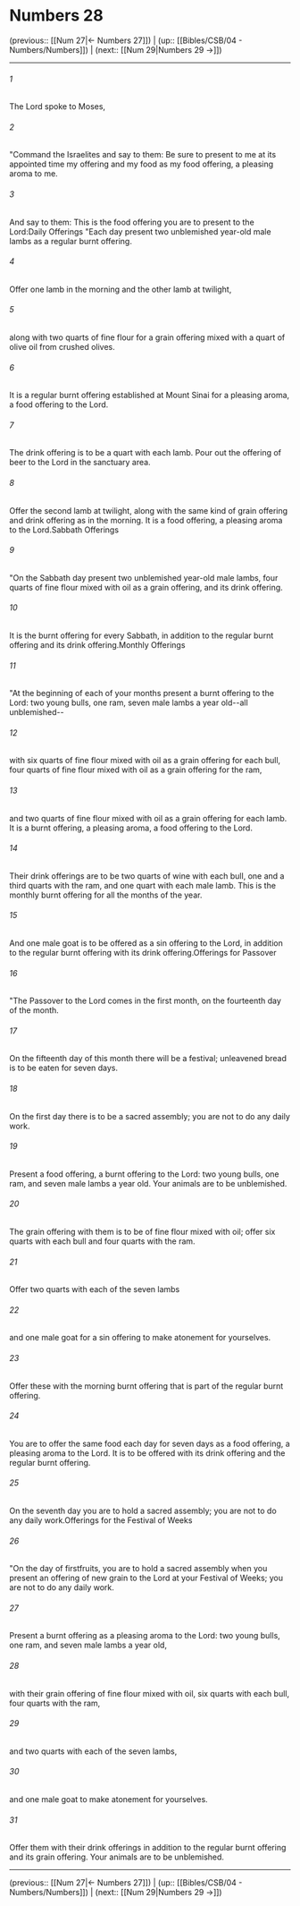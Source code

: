 # Numbers 28

(previous:: [[Num 27|← Numbers 27]]) | (up:: [[Bibles/CSB/04 - Numbers/Numbers]]) | (next:: [[Num 29|Numbers 29 →]])

***


###### 1 
The Lord spoke to Moses, 

###### 2 
"Command the Israelites and say to them: Be sure to present to me at its appointed time my offering and my food as my food offering, a pleasing aroma to me. 

###### 3 
And say to them: This is the food offering you are to present to the Lord:Daily Offerings "Each day present two unblemished year-old male lambs as a regular burnt offering. 

###### 4 
Offer one lamb in the morning and the other lamb at twilight, 

###### 5 
along with two quarts of fine flour for a grain offering mixed with a quart of olive oil from crushed olives. 

###### 6 
It is a regular burnt offering established at Mount Sinai for a pleasing aroma, a food offering to the Lord. 

###### 7 
The drink offering is to be a quart with each lamb. Pour out the offering of beer to the Lord in the sanctuary area. 

###### 8 
Offer the second lamb at twilight, along with the same kind of grain offering and drink offering as in the morning. It is a food offering, a pleasing aroma to the Lord.Sabbath Offerings 

###### 9 
"On the Sabbath day present two unblemished year-old male lambs, four quarts of fine flour mixed with oil as a grain offering, and its drink offering. 

###### 10 
It is the burnt offering for every Sabbath, in addition to the regular burnt offering and its drink offering.Monthly Offerings 

###### 11 
"At the beginning of each of your months present a burnt offering to the Lord: two young bulls, one ram, seven male lambs a year old--all unblemished-- 

###### 12 
with six quarts of fine flour mixed with oil as a grain offering for each bull, four quarts of fine flour mixed with oil as a grain offering for the ram, 

###### 13 
and two quarts of fine flour mixed with oil as a grain offering for each lamb. It is a burnt offering, a pleasing aroma, a food offering to the Lord. 

###### 14 
Their drink offerings are to be two quarts of wine with each bull, one and a third quarts with the ram, and one quart with each male lamb. This is the monthly burnt offering for all the months of the year. 

###### 15 
And one male goat is to be offered as a sin offering to the Lord, in addition to the regular burnt offering with its drink offering.Offerings for Passover 

###### 16 
"The Passover to the Lord comes in the first month, on the fourteenth day of the month. 

###### 17 
On the fifteenth day of this month there will be a festival; unleavened bread is to be eaten for seven days. 

###### 18 
On the first day there is to be a sacred assembly; you are not to do any daily work. 

###### 19 
Present a food offering, a burnt offering to the Lord: two young bulls, one ram, and seven male lambs a year old. Your animals are to be unblemished. 

###### 20 
The grain offering with them is to be of fine flour mixed with oil; offer six quarts with each bull and four quarts with the ram. 

###### 21 
Offer two quarts with each of the seven lambs 

###### 22 
and one male goat for a sin offering to make atonement for yourselves. 

###### 23 
Offer these with the morning burnt offering that is part of the regular burnt offering. 

###### 24 
You are to offer the same food each day for seven days as a food offering, a pleasing aroma to the Lord. It is to be offered with its drink offering and the regular burnt offering. 

###### 25 
On the seventh day you are to hold a sacred assembly; you are not to do any daily work.Offerings for the Festival of Weeks 

###### 26 
"On the day of firstfruits, you are to hold a sacred assembly when you present an offering of new grain to the Lord at your Festival of Weeks; you are not to do any daily work. 

###### 27 
Present a burnt offering as a pleasing aroma to the Lord: two young bulls, one ram, and seven male lambs a year old, 

###### 28 
with their grain offering of fine flour mixed with oil, six quarts with each bull, four quarts with the ram, 

###### 29 
and two quarts with each of the seven lambs, 

###### 30 
and one male goat to make atonement for yourselves. 

###### 31 
Offer them with their drink offerings in addition to the regular burnt offering and its grain offering. Your animals are to be unblemished.

***

(previous:: [[Num 27|← Numbers 27]]) | (up:: [[Bibles/CSB/04 - Numbers/Numbers]]) | (next:: [[Num 29|Numbers 29 →]])

